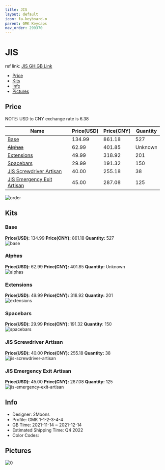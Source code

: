 ```yaml
---
title: JIS 
layout: default
icon: fa-keyboard-o
parent: GMK Keycaps
nav_order: 290370
---
```


# JIS 

ref link: [JIS GH GB Link](https://geekhack.org/index.php?topic=115306.0)

* [Price](#price)
* [Kits](#kits)
* [Info](#info)
* [Pictures](#pictures)

## Price

NOTE: USD to CNY exchange rate is 6.38

| Name          | Price(USD)   |  Price(CNY) | Quantity |
| ------------- | ------------ |  ---------- | -------- |
|[Base](#base)|134.99|861.18|527|
|[~~Alphas~~](#alphas)|62.99|401.85|Unknown|
|[Extensions](#extensions)|49.99|318.92|201|
|[Spacebars](#spacebars)|29.99|191.32|150|
|[JIS Screwdriver Artisan](#jis-screwdriver-artisan)|40.00|255.18|38|
|[JIS Emergency Exit Artisan](#jis-emergency-exit-artisan)|45.00|287.08|125|

<img src="{{ 'assets/images/gmk-keycaps/JIS/order.png' | relative_url }}" alt="order" class="image featured">

## Kits
### Base  
**Price(USD):** 134.99	**Price(CNY):** 861.18	**Quantity:** 527  
<img src="{{ 'assets/images/gmk-keycaps/JIS/kits_pics/base.png' | relative_url }}" alt="base" class="image featured">

### ~~Alphas~~  
**Price(USD):** 62.99	**Price(CNY):** 401.85	**Quantity:** Unknown  
<img src="{{ 'assets/images/gmk-keycaps/JIS/kits_pics/alphas.png' | relative_url }}" alt="alphas" class="image featured">

### Extensions  
**Price(USD):** 49.99	**Price(CNY):** 318.92	**Quantity:** 201  
<img src="{{ 'assets/images/gmk-keycaps/JIS/kits_pics/extensions.png' | relative_url }}" alt="extensions" class="image featured">

### Spacebars  
**Price(USD):** 29.99	**Price(CNY):** 191.32	**Quantity:** 150  
<img src="{{ 'assets/images/gmk-keycaps/JIS/kits_pics/spacebars.png' | relative_url }}" alt="spacebars" class="image featured">

### JIS Screwdriver Artisan  
**Price(USD):** 40.00	**Price(CNY):** 255.18	**Quantity:** 38  
<img src="{{ 'assets/images/gmk-keycaps/JIS/kits_pics/jis-screwdriver-artisan.png' | relative_url }}" alt="jis-screwdriver-artisan" class="image featured">

### JIS Emergency Exit Artisan  
**Price(USD):** 45.00	**Price(CNY):** 287.08	**Quantity:** 125  
<img src="{{ 'assets/images/gmk-keycaps/JIS/kits_pics/jis-emergency-exit-artisan.png' | relative_url }}" alt="jis-emergency-exit-artisan" class="image featured">

## Info
* Designer: 2Moons  
* Profile: GMK 1-1-2-3-4-4  
* GB Time: 2021-11-14 ~ 2021-12-14  
* Estimated Shipping Time: Q4 2022  
* Color Codes:  


## Pictures  
<img src="{{ 'assets/images/gmk-keycaps/JIS/rendering_pics/0.jpg' | relative_url }}" alt="0" class="image featured">
